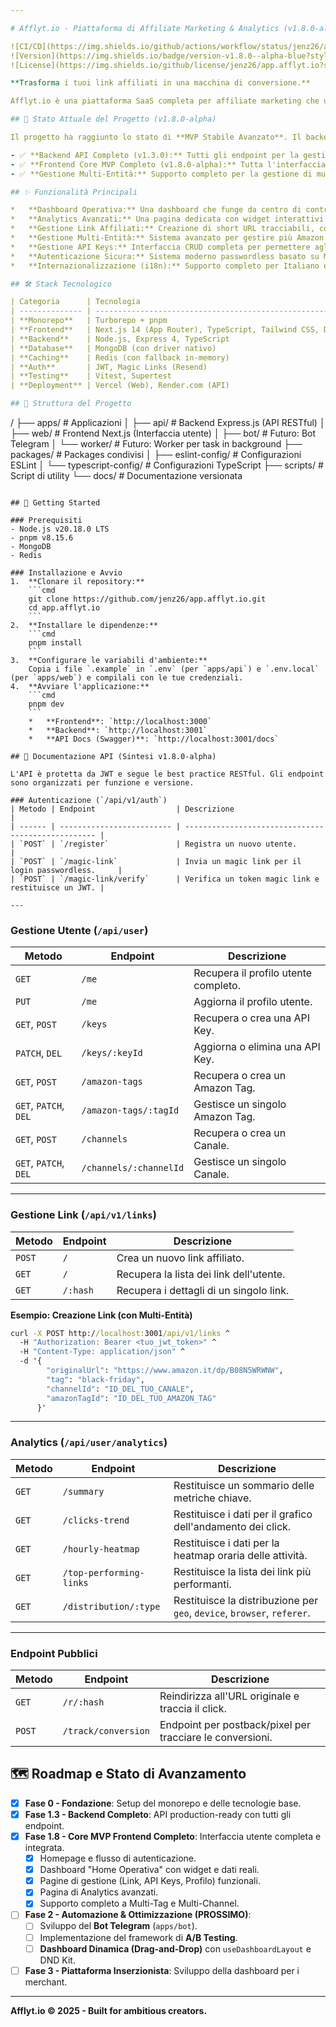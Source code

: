 ```yaml
---

# Afflyt.io - Piattaforma di Affiliate Marketing & Analytics (v1.8.0-alpha)

![CI/CD](https://img.shields.io/github/actions/workflow/status/jenz26/app.afflyt.io/ci.yml?branch=main&style=for-the-badge)
![Version](https://img.shields.io/badge/version-v1.8.0--alpha-blue?style=for-the-badge)
![License](https://img.shields.io/github/license/jenz26/app.afflyt.io?style=for-the-badge)

**Trasforma i tuoi link affiliati in una macchina di conversione.**

Afflyt.io è una piattaforma SaaS completa per affiliate marketing che unisce la gestione centralizzata di link affiliati con l'automazione multi-canale e analytics avanzati. È progettata per **creator, influencer e marketer "data-driven"** che richiedono strumenti potenti ma intuitivi.

## 🚀 Stato Attuale del Progetto (v1.8.0-alpha)

Il progetto ha raggiunto lo stato di **MVP Stabile Avanzato**. Il backend è completo e production-ready, mentre il frontend è interamente funzionale, integrato con le API reali e offre un'esperienza utente di livello enterprise.

- ✅ **Backend API Completo (v1.3.0):** Tutti gli endpoint per la gestione di utenti, link, conversioni, API keys, e analytics sono implementati e ottimizzati.
- ✅ **Frontend Core MVP Completo (v1.8.0-alpha):** Tutta l'interfaccia utente è stata implementata, inclusa una dashboard operativa (`StaticDashboard`), pagine di gestione dettagliate per Link, API Keys e Profilo, e un flusso di autenticazione sicuro.
- ✅ **Gestione Multi-Entità:** Supporto completo per la gestione di multipli **Amazon Tags** per diversi marketplace e multipli **Canali** (siti, social) per un tracking granulare.

## ✨ Funzionalità Principali

*   **Dashboard Operativa:** Una dashboard che funge da centro di controllo, con widget per la salute dell'account, azioni rapide contestuali e una panoramica delle performance.
*   **Analytics Avanzati:** Una pagina dedicata con widget interattivi (Heatmap oraria, distribuzioni geografiche/dispositivi, top link) alimentati da dati reali.
*   **Gestione Link Affiliati:** Creazione di short URL tracciabili, con validazione, associazione a Tag/Canali e statistiche dettagliate.
*   **Gestione Multi-Entità:** Sistema avanzato per gestire più Amazon Associate Tags per diversi marketplace e più canali di pubblicazione.
*   **Gestione API Keys:** Interfaccia CRUD completa per permettere agli utenti di generare e gestire le proprie chiavi API.
*   **Autenticazione Sicura:** Sistema moderno passwordless basato su Magic Links (via email) e JWT.
*   **Internazionalizzazione (i18n):** Supporto completo per Italiano e Inglese in tutta l'interfaccia.

## 🛠️ Stack Tecnologico

| Categoria      | Tecnologia                                                              |
| -------------- | ----------------------------------------------------------------------- |
| **Monorepo**   | Turborepo + pnpm                                                        |
| **Frontend**   | Next.js 14 (App Router), TypeScript, Tailwind CSS, DND Kit, Recharts    |
| **Backend**    | Node.js, Express 4, TypeScript                                          |
| **Database**   | MongoDB (con driver nativo)                                             |
| **Caching**    | Redis (con fallback in-memory)                                          |
| **Auth**       | JWT, Magic Links (Resend)                                               |
| **Testing**    | Vitest, Supertest                                                       |
| **Deployment** | Vercel (Web), Render.com (API)                                          |

## 📁 Struttura del Progetto

```
/
├── apps/               # Applicazioni
│   ├── api/            # Backend Express.js (API RESTful)
│   ├── web/            # Frontend Next.js (Interfaccia utente)
│   ├── bot/            # Futuro: Bot Telegram
│   └── worker/         # Futuro: Worker per task in background
├── packages/           # Packages condivisi
│   ├── eslint-config/  # Configurazioni ESLint
│   └── typescript-config/ # Configurazioni TypeScript
├── scripts/            # Script di utility
└── docs/               # Documentazione versionata
```

## 🚀 Getting Started

### Prerequisiti
- Node.js v20.18.0 LTS
- pnpm v8.15.6
- MongoDB
- Redis

### Installazione e Avvio
1.  **Clonare il repository:**
    ```cmd
    git clone https://github.com/jenz26/app.afflyt.io.git
    cd app.afflyt.io
    ```
2.  **Installare le dipendenze:**
    ```cmd
    pnpm install
    ```
3.  **Configurare le variabili d'ambiente:**
    Copia i file `.example` in `.env` (per `apps/api`) e `.env.local` (per `apps/web`) e compilali con le tue credenziali.
4.  **Avviare l'applicazione:**
    ```cmd
    pnpm dev
    ```
    *   **Frontend**: `http://localhost:3000`
    *   **Backend**: `http://localhost:3001`
    *   **API Docs (Swagger)**: `http://localhost:3001/docs`

## 🔌 Documentazione API (Sintesi v1.8.0-alpha)

L'API è protetta da JWT e segue le best practice RESTful. Gli endpoint sono organizzati per funzione e versione.

### Autenticazione (`/api/v1/auth`)
| Metodo | Endpoint                  | Descrizione                                        |
| ------ | ------------------------- | -------------------------------------------------- |
| `POST` | `/register`               | Registra un nuovo utente.                          |
| `POST` | `/magic-link`             | Invia un magic link per il login passwordless.     |
| `POST` | `/magic-link/verify`      | Verifica un token magic link e restituisce un JWT. |

---
```


### Gestione Utente (`/api/user`)
| Metodo        | Endpoint                   | Descrizione                              |
| ------------- | -------------------------- | ---------------------------------------- |
| `GET`         | `/me`                      | Recupera il profilo utente completo.         |
| `PUT`         | `/me`                      | Aggiorna il profilo utente.          |
| `GET`, `POST` | `/keys`                    | Recupera o crea una API Key.             |
| `PATCH`, `DEL`| `/keys/:keyId`             | Aggiorna o elimina una API Key.          |
| `GET`, `POST` | `/amazon-tags`             | Recupera o crea un Amazon Tag.           |
| `GET`, `PATCH`, `DEL` | `/amazon-tags/:tagId`    | Gestisce un singolo Amazon Tag.          |
| `GET`, `POST` | `/channels`                | Recupera o crea un Canale.               |
| `GET`, `PATCH`, `DEL` | `/channels/:channelId`     | Gestisce un singolo Canale.              |

---

### Gestione Link (`/api/v1/links`)
| Metodo | Endpoint | Descrizione                           |
| ------ | -------- | ------------------------------------- |
| `POST` | `/`      | Crea un nuovo link affiliato.         |
| `GET`  | `/`      | Recupera la lista dei link dell'utente. |
| `GET`  | `/:hash` | Recupera i dettagli di un singolo link. |

**Esempio: Creazione Link (con Multi-Entità)**
```cmd
curl -X POST http://localhost:3001/api/v1/links ^
  -H "Authorization: Bearer <tuo_jwt_token>" ^
  -H "Content-Type: application/json" ^
  -d '{
        "originalUrl": "https://www.amazon.it/dp/B08N5WRWNW",
        "tag": "black-friday",
        "channelId": "ID_DEL_TUO_CANALE",
        "amazonTagId": "ID_DEL_TUO_AMAZON_TAG"
      }'
```

---

### Analytics (`/api/user/analytics`)
| Metodo | Endpoint                     | Descrizione                                                               |
| ------ | ---------------------------- | ------------------------------------------------------------------------- |
| `GET`  | `/summary`                   | Restituisce un sommario delle metriche chiave.                            |
| `GET`  | `/clicks-trend`              | Restituisce i dati per il grafico dell'andamento dei click.               |
| `GET`  | `/hourly-heatmap`            | Restituisce i dati per la heatmap oraria delle attività.                  |
| `GET`  | `/top-performing-links`      | Restituisce la lista dei link più performanti.                            |
| `GET`  | `/distribution/:type`        | Restituisce la distribuzione per `geo`, `device`, `browser`, `referer`.    |

---

### Endpoint Pubblici
| Metodo | Endpoint           | Descrizione                                              |
| ------ | ------------------ | -------------------------------------------------------- |
| `GET`  | `/r/:hash`         | Reindirizza all'URL originale e traccia il click.        |
| `POST` | `/track/conversion`| Endpoint per postback/pixel per tracciare le conversioni. |

## 🗺️ Roadmap e Stato di Avanzamento

-   [x] **Fase 0 - Fondazione**: Setup del monorepo e delle tecnologie base.
-   [x] **Fase 1.3 - Backend Completo**: API production-ready con tutti gli endpoint.
-   [x] **Fase 1.8 - Core MVP Frontend Completo**: Interfaccia utente completa e integrata.
    -   [x] Homepage e flusso di autenticazione.
    -   [x] Dashboard "Home Operativa" con widget e dati reali.
    -   [x] Pagine di gestione (Link, API Keys, Profilo) funzionali.
    -   [x] Pagina di Analytics avanzati.
    -   [x] Supporto completo a Multi-Tag e Multi-Channel.
-   [ ] **Fase 2 - Automazione & Ottimizzazione (PROSSIMO)**:
    -   [ ] Sviluppo del **Bot Telegram** (`apps/bot`).
    -   [ ] Implementazione del framework di **A/B Testing**.
    -   [ ] **Dashboard Dinamica (Drag-and-Drop)** con `useDashboardLayout` e DND Kit.
-   [ ] **Fase 3 - Piattaforma Inserzionista**: Sviluppo della dashboard per i merchant.

---
**Afflyt.io © 2025 - Built for ambitious creators.**